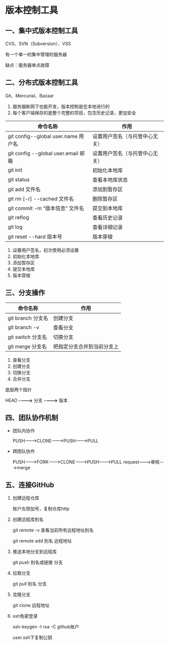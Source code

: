 # 版本控制工具

## 一、集中式版本控制工具

CVS、SVN（Subversion）、VSS

有一个单一的集中管理的服务器

缺点：服务器单点故障

## 二、分布式版本控制工具

Git、Mercurial、Bazaar

1. 服务器断网下也能开发，版本控制是在本地进行的
2. 每个客户端保存的是整个完整的项目，包含历史记录，更加安全

| 命令名称                            | 作用                           |
| ----------------------------------- | ------------------------------ |
| git config--global user.name 用户名 | 设置用户签名（与托管中心无关） |
| git config --global user.email 邮箱 | 设置用户签名（与托管中心无关） |
| git init                            | 初始化本地库                   |
| git status                          | 查看本地库状态                 |
| git add 文件名                      | 添加到暂存区                   |
| git rm [-r] --cached 文件名         | 删除暂存区                     |
| git commit -m “版本信息” 文件名     | 提交到本地库                   |
| git reflog                          | 查看历史记录                   |
| git log                             | 查看详细记录                   |
| git reset --hard 版本号             | 版本穿梭                       |



1. 设置用户签名，初次使用必须设置
2. 初始化本地库
3. 添加暂存区
4. 提交本地库
5. 版本穿梭

## 三、分支操作

| 命令名称          | 作用                       |
| ----------------- | -------------------------- |
| git branch 分支名 | 创建分支                   |
| git branch -v     | 查看分支                   |
| git switch 分支名 | 切换分支                   |
| git merge 分支名  | 把指定分支合并到当前分支上 |

1. 查看分支
2. 创建分支
3. 切换分支
4. 合并分支

底层两个指针

HEAD **---->** 分支 **---->** 版本

## 四、团队协作机制

- 团队内协作

  PUSH--->CLONE--->PUSH--->PULL

- 跨团队协作

  PUSH--->FORK--->CLONE--->PUSH--->PULL request--->审核--->merge

## 五、连接GitHub

1. 创建远程仓库

   账户左侧加号，复制仓库http

2. 创建远程库别名

   git remote -v    查看当前所有远程地址别名

   git remote add 别名 远程地址

3. 推送本地分支到远程库

   git push 别名或链接 分支

4. 拉取分支

   git pull 别名 分支

5. 克隆分支

   git clone 远程地址

6. ssh免密登录

   ssh-keygen -t rsa -C github账户

   user.ssh下复制公钥

